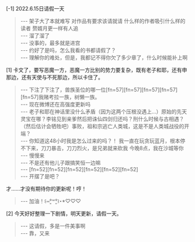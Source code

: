 
[-1] 2022.6.15日请假一天
>--- 架子大了本就难写 对作品有要求该请就请 什么样的作者吸引什么样的读者 赘婿月更一样有人追<br>
>--- 溜了溜了<br>
>--- 没事的，最多就是进宫<br>
>--- 约好了是吗，怎么我看的书都请假了？<br>
>--- 理解你的难处，但是，我都记不得你欠了多少章了，什么时候能补上啊<br>

[1] 卡文了，要写恶魔一方，恶魔一方比别的势力要复杂，既有老子和耶，还有申那边，还有天使与不死那边，所以卡住了。
>--- 下注了下注了，兽族圣位的哪一位[fn=57][fn=57][fn=57][fn=57][fn=57]我赌考拉一族，树懒一族。<br>
>--- 现在微博还在高强度更新吗<br>
>--- 老子和耶在神话里没什么矛盾（因为这两个压根没遇上...）原始的先天灵宝在哪？李铭见到亲爹然后把诛仙四剑归还吗？刑什么时候与古相遇？（然后估计会牺牲吧）事败，祖和宗逃亡人类城，这是不是人类城战役的开端？<br>
>--- 你知道这48小时我是怎么过来的吗？！
我一直在玩贪玩蓝月，根本停不下来，刀刀暴击，刀刀烈火，是兄弟就来砍我
今晚8点，我在沙城等你<br>
>--- 慢慢来<br>
>--- 不是还有他儿子跟搞笑恒一边嘛<br>
>--- [fn=52][fn=52][fn=52][fn=52][fn=52][fn=52]<br>
>--- 开摆了是吧？

才……才没有期待你的更新呢！哼！<br>
>--- 加油！꒰⑅°͈꒳​°͈꒱･*♡♡♡<br>

[2] 今天好好整理一下剧情，明天更新，请假一天。
>--- 这请假，多是一件美事啊<br>
>--- 靠，又来<br>
